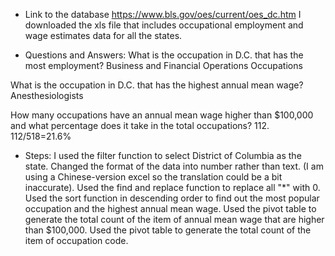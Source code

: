 * Link to the database https://www.bls.gov/oes/current/oes_dc.htm
I downloaded the xls file that includes occupational employment and wage estimates data for all the states. 

* Questions and Answers:
What is the occupation in D.C. that has the most employment? 
Business and Financial Operations Occupations

What is the occupation in D.C. that has the highest annual mean wage?
Anesthesiologists

How many occupations have an annual mean wage higher than $100,000 and what percentage does it take in the total occupations?
112. 112/518=21.6%

* Steps:
I used the filter function to select District of Columbia as the state. 
Changed the format of the data into number rather than text. (I am using a Chinese-version excel so the translation could be a bit inaccurate).
Used the find and replace function to replace all "*" with 0. 
Used the sort function in descending order to find out the most popular occupation and the highest annual mean wage. 
Used the pivot table to generate the total count of the item of annual mean wage that are higher than $100,000.
Used the pivot table to generate the total count of the item of occupation code. 



